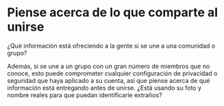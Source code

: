 [Title]: # (Piense acerca de lo que comparte al unirse)
[Difficulty]: # (Principiante)
[Order]: # (0)

# Piense acerca de lo que comparte al unirse

¿Qué información está ofreciendo a la gente si se une a una comunidad o grupo?

Además, si se une a un grupo con un gran número de miembros que no conoce, esto puede comprometer cualquier configuración de privacidad o seguridad que haya aplicado a su cuenta, así que piense acerca de qué información está entregando antes de unirse. ¿Está usando su foto y nombre reales para que puedan identificarle extraños?